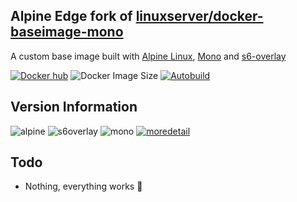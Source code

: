 [appurl]: https://alpinelinux.org
[s6overlay]: https://github.com/just-containers/s6-overlay
[monourl]: https://www.mono-project.com

## Alpine Edge fork of [linuxserver/docker-baseimage-mono](https://github.com/linuxserver/docker-baseimage-mono/)
A custom base image built with [Alpine Linux][appurl], [Mono][monourl] and [s6-overlay][s6overlay]

[![Docker hub](https://img.shields.io/badge/docker%20hub-link-blue?style=for-the-badge&logo=docker)](https://hub.docker.com/repository/docker/vcxpz/baseimage-mono) ![Docker Image Size](https://img.shields.io/docker/image-size/vcxpz/baseimage-mono?style=for-the-badge&logo=docker) [![Autobuild](https://img.shields.io/badge/auto%20build-daily-blue?style=for-the-badge&logo=docker?color=d1aa67)](https://github.com/hydazz/docker-baseimage-mono/actions?query=workflow%3A%22Docker+Update+CI%22)

## Version Information
![alpine](https://img.shields.io/badge/alpine-edge-0D597F?style=for-the-badge&logo=alpine-linux) ![s6overlay](https://img.shields.io/badge/s6--overlay-2.1.0.2-blue?style=for-the-badge) ![mono](https://img.shields.io/badge/mono-6.8.0.123-blue?style=for-the-badge) [![moredetail](https://img.shields.io/badge/more-detail-blue?style=for-the-badge)](https://github.com/hydazz/docker-baseimage-mono/blob/main/package_versions.txt)

## Todo
* Nothing, everything works 🙂
